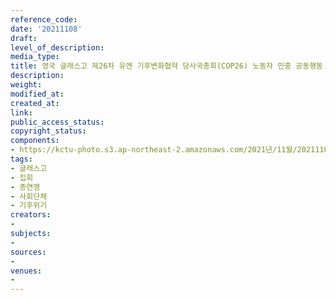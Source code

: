 ```yaml
---
reference_code: 
date: '20211108'
draft: 
level_of_description: 
media_type: 
title: 영국 글래스고 제26차 유엔 기후변화협약 당사국총회(COP26) 노동자 민중 공동행동
description: 
weight: 
modified_at: 
created_at: 
link: 
public_access_status: 
copyright_status: 
components:
- https://kctu-photo.s3.ap-northeast-2.amazonaws.com/2021년/11월/20211108-영국+글래스고+제26차+유엔+기후변화협약+당사국총회(COP26)+노동자+민중+공동행동_글래스고_집회_총연맹_사회단체_기후위기/photo_2021-11-08_09-31-44.jpg
tags:
- 글래스고
- 집회
- 총연맹
- 사회단체
- 기후위기
creators:
- 
subjects:
- 
sources:
- 
venues:
- 
---
```


